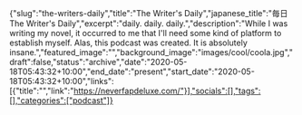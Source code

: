 {"slug":"the-writers-daily","title":"The Writer's Daily","japanese_title":"毎日 The Writer's Daily","excerpt":"daily. daily. daily.","description":"While I was writing my novel, it occurred to me that I'll need some kind of platform to establish myself. Alas, this podcast was created. It is absolutely insane.","featured_image":"","background_image":"images/cool/coola.jpg","draft":false,"status":"archive","date":"2020-05-18T05:43:32+10:00","end_date":"present","start_date":"2020-05-18T05:43:32+10:00","links":[{"title":"","link":"https://neverfapdeluxe.com/"}],"socials":[],"tags":[],"categories":["podcast"]}